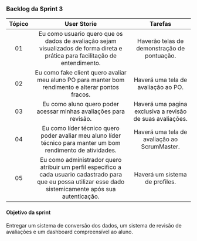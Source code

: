 <h3>Backlog da Sprint 3</h3>

| Tópico | User Storie | Tarefas |
| :--: | :-----------: | :-----: |
|  01  | Eu como usuario quero que os dados de avaliação sejam visualizados de forma direta e prática para facilitação de entendimento. | Haverão telas de demonstração de pontuação. |
|  02  | Eu como fake client quero avaliar meu aluno PO para manter bom rendimento e alterar pontos fracos. | Haverá uma tela de avaliação ao PO. |
|  03  | Eu como aluno quero poder acessar minhas avaliações para revisão. | Haverá uma pagina exclusiva a revisão de suas avaliações.	 |
|  04  | Eu como líder técnico quero poder avaliar meu aluno líder técnico para manter um bom rendimento de atividades. | Haverá uma tela de avaliação ao ScrumMaster. |   
|  05  | Eu como administrador quero atribuir um perfil especifico a cada usuario cadastrado para que eu possa utilizar esse dado sistemicamente após sua autenticação. | Haverá um sistema de profiles. |

<h4> Objetivo da sprint </h4> 
Entregar um sistema de conversão dos dados, um sistema de revisão de avaliações e um dashboard compreensível ao aluno.

<br/>
<!--
<h3>Gráfico Burndown</h3>
<p width="100%">
    <img width="50%" src="https://docs.google.com/spreadsheets/d/e/2PACX-1vSFye2Cy5ZKk4ITaR4jn07u8yRFFHz-suO6wadgh4gzXuv3hieMPRE2ykFy5kYuu7ws54l7ouCKkusP/pubchart?oid=2089711791&format=image"> </p>
-->
